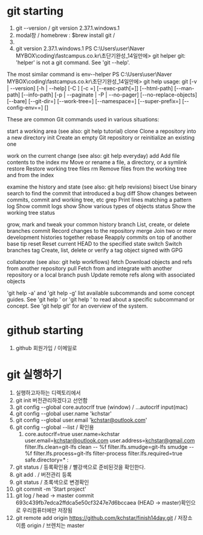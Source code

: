 # git starting
1.  git --version  / git version 2.37.1.windows.1
1.  modal창 / homebrew  : $brew install git /
1. 
1.  git version 2.37.1.windows.1
PS C:\Users\user\Naver MYBOX\coding\fastcampus.co.kr\초단기완성_14일만에> git helper
git: 'helper' is not a git command. See 'git --help'.

The most similar command is
        env--helper
PS C:\Users\user\Naver MYBOX\coding\fastcampus.co.kr\초단기완성_14일만에> git help
usage: git [-v | --version] [-h | --help] [-C <path>] [-c <name>=<value>]
           [--exec-path[=<path>]] [--html-path] [--man-path] [--info-path]
           [-p | --paginate | -P | --no-pager] [--no-replace-objects] [--bare]
           [--git-dir=<path>] [--work-tree=<path>] [--namespace=<name>]
           [--super-prefix=<path>] [--config-env=<name>=<envvar>]
           <command> [<args>]

These are common Git commands used in various situations:

start a working area (see also: git help tutorial)
   clone     Clone a repository into a new directory
   init      Create an empty Git repository or reinitialize an existing one

work on the current change (see also: git help everyday)
   add       Add file contents to the index
   mv        Move or rename a file, a directory, or a symlink
   restore   Restore working tree files
   rm        Remove files from the working tree and from the index

examine the history and state (see also: git help revisions)
   bisect    Use binary search to find the commit that introduced a bug
   diff      Show changes between commits, commit and working tree, etc
   grep      Print lines matching a pattern
   log       Show commit logs
   show      Show various types of objects
   status    Show the working tree status

grow, mark and tweak your common history
   branch    List, create, or delete branches
   commit    Record changes to the repository
   merge     Join two or more development histories together
   rebase    Reapply commits on top of another base tip
   reset     Reset current HEAD to the specified state
   switch    Switch branches
   tag       Create, list, delete or verify a tag object signed with GPG

collaborate (see also: git help workflows)
   fetch     Download objects and refs from another repository
   pull      Fetch from and integrate with another repository or a local branch
   push      Update remote refs along with associated objects

'git help -a' and 'git help -g' list available subcommands and some
concept guides. See 'git help <command>' or 'git help <concept>'
to read about a specific subcommand or concept.
See 'git help git' for an overview of the system.


# github starting 
1.  github 회원가입 / 이메일로 

# git 실행하기 
1.   실행하고자하는 디렉토리에서
1.  git init 버전관리하겠다고 선언함
1.  git config --global core.autocrlf true (window)  / ...autocrlf input(mac)
1.  git config --global user.name 'kchstar'
1.  git config --global user.email 'kchstar@outlook.com'
1.  git config --global --list / 확인용
    1.  core.autocrlf=true
        user.name=kchstar
        user.email=kchstar@outlook.com
        user.address=kchstar@gmail.com
        filter.lfs.clean=git-lfs clean -- %f
        filter.lfs.smudge=git-lfs smudge -- %f
        filter.lfs.process=git-lfs filter-process
        filter.lfs.required=true
        safe.directory=*
        :
1.  git status  / 등록확인용  / 빨강색으로 준비된것을 확인한다.
1.  git add . /  버전관리 등록 
1.  git status / 초록색으로 변경확인
1.  git commit -m 'Start project'
1.  git log / head -> master commit 693c439fb7edca2ffdca5e50cf3247e7d6bccaea (HEAD -> master)확인으로 우리컴퓨터에만 저장됨
1.  git remote add origin https://github.com/kchstar/finish14day.git  / 저장소 이름 origin  / 브렌치는 master
